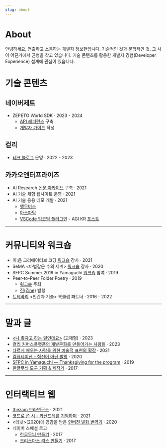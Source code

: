 ```yaml
---
slug: about
---
```


# About

안녕하세요, 연출하고 소통하는 개발자 정보현입니다. 기술적인 것과 문학적인 것, 그 사이 어딘가에서 균형을 찾고 있습니다.
기술 콘텐츠를 활용한 개발자 경험(Developer Experience) 설계에 관심이 있습니다.

# 기술 콘텐츠

## **네이버제트**
  - ZEPETO World SDK · 2023 - 2024
    - [API 레퍼런스](https://developer.zepeto.me/) 구축
    - [개발자 가이드](https://docs.zepeto.me/studio/reference) 작성
## **컬리**
  - [테크 블로그](https://helloworld.kurly.com/) 운영 · 2022 - 2023
## **카카오엔터프라이즈**
  - AI Research [논문 아카이브](https://kakaoenterprise.github.io/) 구축 · 2021
  - AI 기술 체험 웹사이트 운영 · 2021
  - AI 기술 응용 데모 개발 · 2021
    - [앵무버스](https://youtube.com/shorts/Tpg3SamzY0c?si=eCf-ZxfKEbsD8cxj)
    - [아스파탐](https://youtube.com/shorts/7VKKMEMLSpc?feature=share)
    - [VSCode 입코딩 플러그인](https://www.youtube.com/watch?v=OnxAKXqipsQ) - AGI KR [포스트](https://bit.ly/3e5DzG3)

---

# 커뮤니티와 워크숍

- 이:음 크리에이티브 코딩 [워크숍](http://www.i-eum.or.kr/board/read?boardManagementNo=1&boardNo=2800&level=2&menuNo=2) 강사 · 2021
- SeMA \<마법같은 수의 세계\> [워크숍](https://www.youtube.com/watch?v=tzNgy9kA2Mg) 강사 · 2020
- SFPC Summer 2019 in Yamaguchi [워크숍](https://www.ycam.jp/en/events/2019/sfpc/) 참여 · 2019
- Peer-to-Peer Folder Poetry · 2019
  - [워크숍](https://github.com/ulpc/Peer-to-Peer-Folder-Poetry) 주최
  - [진(Zine)](https://github.com/ulpc/Peer-to-Peer-Folder-Poetry/blob/master/sessions/ulpc/2019-11/zine.pdf) 발행
- [트레바리](https://trevari.co.kr/) \<인간과 기술\> 북클럽 파트너 · 2016 - 2022

---

# 말과 글

- [\<나 좋자고 하는 일인데요\>](https://product.kyobobook.co.kr/detail/S000201863585) (고재형) · 2023
- [컬리 커머스플랫폼의 개발문화를 만들어가는 사람들](https://helloworld.kurly.com/blog/commerce-platform-facilitators-2022/) · 2023
- [다르게 배우는 사람을 위한 예술적 표현의 확장](http://ieumzine.kr/archives/79120) · 2021
- [컴퓨테이션 - 혁신이 아닌 발명](http://factory483.org/program/14324) · 2020
- [SFPC in Yamaguchi — Thanksgiving for the program](https://medium.com/sfpc/sfpc-in-yamaguchi-thanksgiving-for-the-program-1336f8c5e63f) · 2019
- [한글무늬 도구 기획 & 제작기](https://www.youtube.com/watch?v=U1F5JXPxlcU) · 2017

---

# **인터랙티브 웹**

- [thezam 브라연구소](https://lab.thezam.co.kr/#/) · 2021
- [코드로 쓴 시 - 카산드레를 기억하며](https://bohyunjung.com/code-poetry-after-cassandre/) · 2021
- \<테넷\>(2020)에 영감을 받은 [인버전 발화 번역기](https://www.youtube.com/watch?v=yKpdknz84zQ) · 2020
- 네이버 스페셜 로고
  - [한글무늬 만들기](https://logoproject.naver.com/hanguel) · 2017
  - [크리스마스 리스 만들기](https://logoproject.naver.com/christmas) · 2017